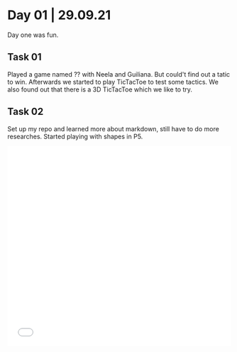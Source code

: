 # Day 01 | 29.09.21

Day one was fun.

## Task 01

Played a game named ?? with Neela and Guiliana. But could't find out a tatic to win. Afterwards we started to play TicTacToe to test some tactics. We also found out that there is a 3D TicTacToe which we like to try.

## Task 02

Set up my repo and learned more about markdown, still have to do more researches.
Started playing with shapes in P5.

   <iframe src="content/day01/01/embed.html" width="100%" height="450" frameborder="no"></iframe>

